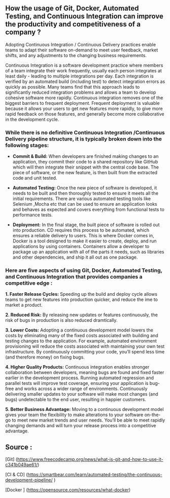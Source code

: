 ## How the usage of Git, Docker, Automated Testing, and Continuous Integration can improve the productivity and competitiveness of a company ?

Adopting Continuous Integration / Continuous Delivery practices enable teams to adapt their software on-demand to meet user feedback, market shifts, and any adjustments to the changing business requirements.

Continuous Integration is a software development practice where members of a team integrate their work frequently, usually each person integrates at least daily - leading to multiple integrations per day. Each integration is verified by an automated build (including test) to detect integration errors as quickly as possible. Many teams find that this approach leads to significantly reduced integration problems and allows a team to develop cohesive software more rapidly. Continuous integration removes one of the biggest barriers to frequent deployment. Frequent deployment is valuable because it allows your users to get new features more rapidly, to give more rapid feedback on those features, and generally become more collaborative in the development cycle.


### While there is no definitive Continuous Integration /Continuous Delivery pipeline structure, it is typically broken down into the following stages:

* __Commit & Build:__ When developers are finished making changes to an application, they commit their code to a shared repository like GitHub which will then integrate their snippet with the central code base. The piece of software, or the new feature, is then built from the extracted code and unit tested.

* __Automated Testing:__ Once the new piece of software is developed, it needs to be built and then thoroughly tested to ensure it meets all the initial requirements. There are various automated testing tools like Selenium ,Mocha etc that can be used to ensure an application looks and behaves as expected and covers everything from functional tests to performance tests. 

* __Deployment:__ In the final stage, the built piece of software is rolled out into production. CD requires this process to be automated, which ensures a reliable delivery to users. This is where Docker comes in, Docker is a tool designed to make it easier to create, deploy, and run applications by using containers. Containers allow a developer to package up an application with all of the parts it needs, such as libraries and other dependencies, and ship it all out as one package.


### Here are five aspects of using Git, Docker, Automated Testing, and Continuous Integration that provides companies a competitive edge :


**1. Faster Release Cycles:** Speeding up the build and deploy cycle allows teams to get new features into production quicker, and reduce the ime to market a product.

**2. Reduced Risk:** By releasing new updates or features continuously, the risk of bugs in production is also reduced dramtically.

**3. Lower Costs:** Adopting a continuous development model lowers the costs by eliminating many of the fixed costs associated with building and testing changes to the application. For example, automated environment provisioning will reduce the costs associated with maintaining your own test infrastructure. By continuously committing your code, you’ll spend less time (and therefore money) on fixing bugs.

**4. Higher Quality Products:** Continuous integration enables stronger collaboration between developers, meaning bugs are found and fixed faster earlier in the development process. Running automated regression and parallel tests will improve test coverage, ensuring your application is bug-free and works across a wider range of environments. Continuously delivering smaller updates to your software will make most changes (and bugs) undetectable to the end user, resulting in happier customers.

**5. Better Business Advantage:** Moving to a continuous development model gives your team the flexibility to make alterations to your software on-the-go to meet new market trends and user needs. You’ll be able to meet rapidly changing demands and will turn your release process into a competitive advantage.


## Source :

[Git] (https://www.freecodecamp.org/news/what-is-git-and-how-to-use-it-c341b049ae61/)

[CI & CD] (https://smartbear.com/learn/automated-testing/the-continuous-development-pipeline/ )

[Docker ] (https://opensource.com/resources/what-docker)
